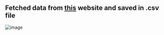 ## Fetched data from [this](https://up-rera.in/agents) website and saved in .csv file

![image](https://user-images.githubusercontent.com/50515418/213518968-ca66a99b-7600-4998-ac02-fb22300e76f7.png)
